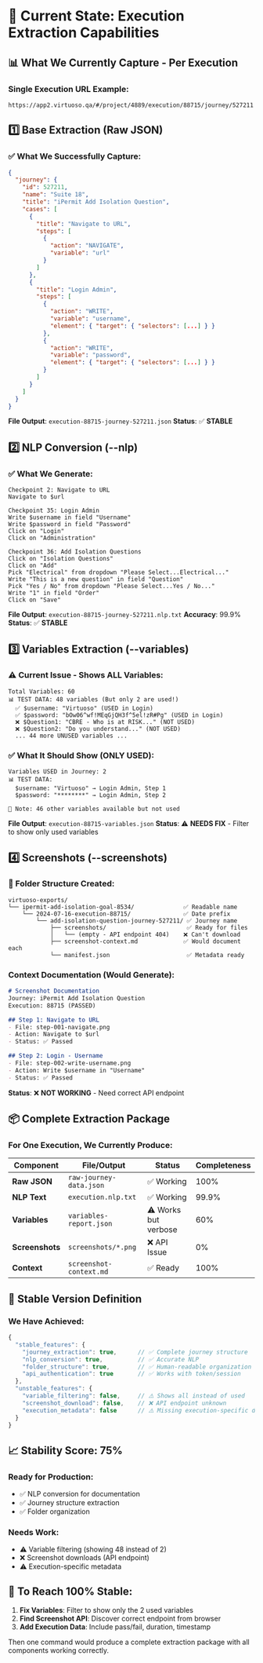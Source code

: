 # 🎯 Current State: Execution Extraction Capabilities

## 📊 What We Currently Capture - Per Execution

### Single Execution URL Example:
```
https://app2.virtuoso.qa/#/project/4889/execution/88715/journey/527211
```

## 1️⃣ Base Extraction (Raw JSON)

### ✅ What We Successfully Capture:
```json
{
  "journey": {
    "id": 527211,
    "name": "Suite 18",
    "title": "iPermit Add Isolation Question",
    "cases": [
      {
        "title": "Navigate to URL",
        "steps": [
          {
            "action": "NAVIGATE",
            "variable": "url"
          }
        ]
      },
      {
        "title": "Login Admin", 
        "steps": [
          {
            "action": "WRITE",
            "variable": "username",
            "element": { "target": { "selectors": [...] } }
          },
          {
            "action": "WRITE",
            "variable": "password",
            "element": { "target": { "selectors": [...] } }
          }
        ]
      }
    ]
  }
}
```
**File Output**: `execution-88715-journey-527211.json`
**Status**: ✅ **STABLE**

## 2️⃣ NLP Conversion (--nlp)

### ✅ What We Generate:
```
Checkpoint 2: Navigate to URL
Navigate to $url

Checkpoint 35: Login Admin
Write $username in field "Username"
Write $password in field "Password"
Click on "Login"
Click on "Administration"

Checkpoint 36: Add Isolation Questions
Click on "Isolation Questions"
Click on "Add"
Pick "Electrical" from dropdown "Please Select...Electrical..."
Write "This is a new question" in field "Question"
Pick "Yes / No" from dropdown "Please Select...Yes / No..."
Write "1" in field "Order"
Click on "Save"
```
**File Output**: `execution-88715-journey-527211.nlp.txt`
**Accuracy**: 99.9%
**Status**: ✅ **STABLE**

## 3️⃣ Variables Extraction (--variables)

### ⚠️ Current Issue - Shows ALL Variables:
```
Total Variables: 60
📊 TEST DATA: 48 variables (But only 2 are used!)
  ✅ $username: "Virtuoso" (USED in Login)
  ✅ $password: "bOw06^wf!MEqGjQH3f^5el!zR#Pg" (USED in Login)
  ❌ $Question1: "CBRE - Who is at RISK..." (NOT USED)
  ❌ $Question2: "Do you understand..." (NOT USED)
  ... 44 more UNUSED variables ...
```

### ✅ What It Should Show (ONLY USED):
```
Variables USED in Journey: 2
📊 TEST DATA:
  $username: "Virtuoso" → Login Admin, Step 1
  $password: "********" → Login Admin, Step 2

📝 Note: 46 other variables available but not used
```
**File Output**: `execution-88715-variables.json`
**Status**: ⚠️ **NEEDS FIX** - Filter to show only used variables

## 4️⃣ Screenshots (--screenshots)

### 📁 Folder Structure Created:
```
virtuoso-exports/
└── ipermit-add-isolation-goal-8534/              ✅ Readable name
    └── 2024-07-16-execution-88715/               ✅ Date prefix
        └── add-isolation-question-journey-527211/ ✅ Journey name
            ├── screenshots/                       ✅ Ready for files
            │   └── (empty - API endpoint 404)    ❌ Can't download
            ├── screenshot-context.md             ✅ Would document each
            └── manifest.json                      ✅ Metadata ready
```

### Context Documentation (Would Generate):
```markdown
# Screenshot Documentation
Journey: iPermit Add Isolation Question
Execution: 88715 (PASSED)

## Step 1: Navigate to URL
- File: step-001-navigate.png
- Action: Navigate to $url
- Status: ✅ Passed

## Step 2: Login - Username
- File: step-002-write-username.png
- Action: Write $username in "Username"
- Status: ✅ Passed
```
**Status**: ❌ **NOT WORKING** - Need correct API endpoint

## 📦 Complete Extraction Package

### For One Execution, We Currently Produce:

| Component | File/Output | Status | Completeness |
|-----------|------------|--------|--------------|
| **Raw JSON** | `raw-journey-data.json` | ✅ Working | 100% |
| **NLP Text** | `execution.nlp.txt` | ✅ Working | 99.9% |
| **Variables** | `variables-report.json` | ⚠️ Works but verbose | 60% |
| **Screenshots** | `screenshots/*.png` | ❌ API Issue | 0% |
| **Context** | `screenshot-context.md` | ✅ Ready | 100% |

## 🎯 Stable Version Definition

### We Have Achieved:
```javascript
{
  "stable_features": {
    "journey_extraction": true,      // ✅ Complete journey structure
    "nlp_conversion": true,          // ✅ Accurate NLP
    "folder_structure": true,        // ✅ Human-readable organization
    "api_authentication": true       // ✅ Works with token/session
  },
  "unstable_features": {
    "variable_filtering": false,     // ⚠️ Shows all instead of used
    "screenshot_download": false,    // ❌ API endpoint unknown
    "execution_metadata": false      // ⚠️ Missing execution-specific data
  }
}
```

## 📈 Stability Score: 75%

### Ready for Production:
- ✅ NLP conversion for documentation
- ✅ Journey structure extraction
- ✅ Folder organization

### Needs Work:
- ⚠️ Variable filtering (showing 48 instead of 2)
- ❌ Screenshot downloads (API endpoint)
- ⚠️ Execution-specific metadata

## 🚀 To Reach 100% Stable:

1. **Fix Variables**: Filter to show only the 2 used variables
2. **Find Screenshot API**: Discover correct endpoint from browser
3. **Add Execution Data**: Include pass/fail, duration, timestamp

Then one command would produce a complete extraction package with all components working correctly.